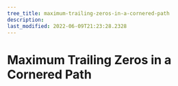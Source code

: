 ```yaml
---
tree_title: maximum-trailing-zeros-in-a-cornered-path
description: 
last_modified: 2022-06-09T21:23:28.2328
---
```


# Maximum Trailing Zeros in a Cornered Path
